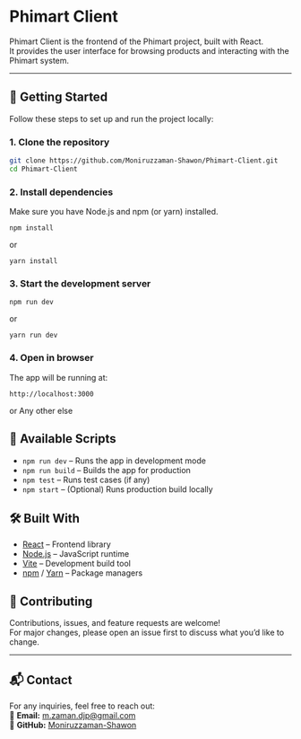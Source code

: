 # Phimart Client

Phimart Client is the frontend of the Phimart project, built with React.  
It provides the user interface for browsing products and interacting with the Phimart system.

---

## 🚀 Getting Started

Follow these steps to set up and run the project locally:

### 1. Clone the repository
```bash
git clone https://github.com/Moniruzzaman-Shawon/Phimart-Client.git
cd Phimart-Client
````
### 2. Install dependencies

Make sure you have Node.js and npm (or yarn) installed.
````
npm install
````
or
````
yarn install
````
### 3. Start the development server
````
npm run dev
````

or
````
yarn run dev
````
### 4. Open in browser

The app will be running at:
````
http://localhost:3000 
````
or 
Any other else

## 📜 Available Scripts

- `npm run dev` – Runs the app in development mode  
- `npm run build` – Builds the app for production  
- `npm test` – Runs test cases (if any)  
- `npm start` – (Optional) Runs production build locally  

## 🛠️ Built With

- [React](https://reactjs.org/) – Frontend library  
- [Node.js](https://nodejs.org/) – JavaScript runtime  
- [Vite](https://vitejs.dev/) – Development build tool  
- [npm](https://www.npmjs.com/) / [Yarn](https://yarnpkg.com/) – Package managers  

## 🤝 Contributing

Contributions, issues, and feature requests are welcome!  
For major changes, please open an issue first to discuss what you’d like to change.

---

## 📬 Contact

For any inquiries, feel free to reach out:  
📧 **Email:** [m.zaman.djp@gmail.com](mailto:m.zaman.djp@gmail.com)  
🔗 **GitHub:** [Moniruzzaman-Shawon](https://github.com/Moniruzzaman-Shawon)

